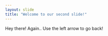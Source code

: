 ```yaml
---
layout: slide
title: "Welcome to our second slide!"
---
```

Hey there! Again..
Use the left arrow to go back!
